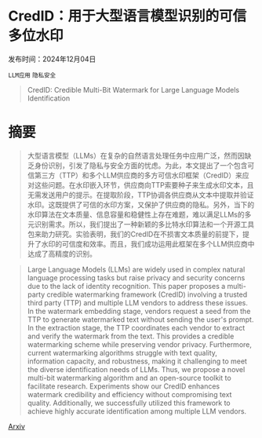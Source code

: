 # CredID：用于大型语言模型识别的可信多位水印

发布时间：2024年12月04日

`LLM应用` `隐私安全`

> CredID: Credible Multi-Bit Watermark for Large Language Models Identification

# 摘要

> 大型语言模型（LLMs）在复杂的自然语言处理任务中应用广泛，然而因缺乏身份识别，引发了隐私与安全方面的忧虑。为此，本文提出了一个包含可信第三方（TTP）和多个LLM供应商的多方可信水印框架（CredID）来应对这些问题。在水印嵌入环节，供应商向TTP索要种子来生成水印文本，且无需发送用户的提示。在提取阶段，TTP协调各供应商从文本中提取并验证水印。这既提供了可信的水印方案，又保护了供应商的隐私。另外，当下的水印算法在文本质量、信息容量和稳健性上存在难题，难以满足LLMs的多元识别需求。所以，我们提出了一种新颖的多比特水印算法和一个开源工具包来助力研究。实验表明，我们的CredID在不损害文本质量的前提下，提升了水印的可信度和效率。而且，我们成功运用此框架在多个LLM供应商中达成了高精度的识别。

> Large Language Models (LLMs) are widely used in complex natural language processing tasks but raise privacy and security concerns due to the lack of identity recognition. This paper proposes a multi-party credible watermarking framework (CredID) involving a trusted third party (TTP) and multiple LLM vendors to address these issues. In the watermark embedding stage, vendors request a seed from the TTP to generate watermarked text without sending the user's prompt. In the extraction stage, the TTP coordinates each vendor to extract and verify the watermark from the text. This provides a credible watermarking scheme while preserving vendor privacy. Furthermore, current watermarking algorithms struggle with text quality, information capacity, and robustness, making it challenging to meet the diverse identification needs of LLMs. Thus, we propose a novel multi-bit watermarking algorithm and an open-source toolkit to facilitate research. Experiments show our CredID enhances watermark credibility and efficiency without compromising text quality. Additionally, we successfully utilized this framework to achieve highly accurate identification among multiple LLM vendors.

[Arxiv](https://arxiv.org/abs/2412.03107)